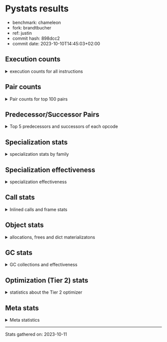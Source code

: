 
# Pystats results

- benchmark: chameleon
- fork: brandtbucher
- ref: justin
- commit hash: 898dcc2
- commit date: 2023-10-10T14:45:03+02:00

## Execution counts

<details>
<summary> execution counts for all instructions </summary>

|Name | Count | Self | Cumulative | Miss ratio | 
|---|---:|---:|---:|---:|
| LOAD_FAST | 250,634,460 | 22.0% | 22.0% |  |
| LOAD_CONST | 121,954,620 | 10.7% | 32.7% |  |
| STORE_FAST | 107,077,800 | 9.4% | 42.1% |  |
| IS_OP | 68,646,720 | 6.0% | 48.1% |  |
| LOAD_GLOBAL_BUILTIN | 65,289,660 | 5.7% | 53.8% |  |
| PUSH_NULL | 60,974,700 | 5.3% | 59.2% |  |
| LOAD_GLOBAL_MODULE | 56,667,940 | 5.0% | 64.1% |  |
| POP_JUMP_IF_FALSE | 54,247,740 | 4.8% | 68.9% |  |
| POP_TOP | 34,569,660 | 3.0% | 71.9% |  |
| CALL_BUILTIN_O | 34,562,880 | 3.0% | 75.0% |  |
| LOAD_FAST_LOAD_FAST | 27,852,480 | 2.4% | 77.4% |  |
| RESUME_CHECK | 26,414,460 | 2.3% | 79.7% |  |
| RETURN_VALUE | 25,930,620 | 2.3% | 82.0% |  |
| POP_JUMP_IF_TRUE | 19,680,960 | 1.7% | 83.7% |  |
| CALL_METHOD_DESCRIPTOR_FAST | 15,663,180 | 1.4% | 85.1% | 100.0% |
| LOAD_ATTR_CLASS | 15,365,760 | 1.3% | 86.4% |  |
| POP_JUMP_IF_NONE | 14,883,840 | 1.3% | 87.7% |  |
| CALL_BOUND_METHOD_EXACT_ARGS | 10,562,880 | 0.9% | 88.7% |  |
| CALL_PY_EXACT_ARGS | 10,081,920 | 0.9% | 89.6% |  |
| COPY_FREE_VARS | 9,601,020 | 0.8% | 90.4% |  |
| TO_BOOL_BOOL | 9,600,960 | 0.8% | 91.2% |  |
| POP_JUMP_IF_NOT_NONE | 9,600,960 | 0.8% | 92.1% |  |
| CALL_TYPE_1 | 9,600,000 | 0.8% | 92.9% |  |
| CALL_STR_1 | 9,600,000 | 0.8% | 93.8% |  |
| CALL | 6,246,760 | 0.5% | 94.3% |  |
| STORE_SUBSCR | 6,244,480 | 0.5% | 94.9% |  |
| JUMP_FORWARD | 5,761,920 | 0.5% | 95.4% |  |
| NOP | 5,282,940 | 0.5% | 95.8% |  |
| ENTER_EXECUTOR | 5,280,960 | 0.5% | 96.3% |  |
| DELETE_SUBSCR | 5,280,960 | 0.5% | 96.8% |  |
| COMPARE_OP_INT | 5,280,060 | 0.5% | 97.2% |  |
| BINARY_OP_SUBTRACT_INT | 5,280,000 | 0.5% | 97.7% |  |
| BINARY_OP | 4,801,200 | 0.4% | 98.1% |  |
| LOAD_DEREF | 4,800,120 | 0.4% | 98.5% |  |
| BINARY_OP_ADD_UNICODE | 4,800,000 | 0.4% | 98.9% |  |
| BINARY_OP_ADD_INT | 4,800,000 | 0.4% | 99.4% |  |
| CALL_BUILTIN_FAST | 1,447,680 | 0.1% | 99.5% |  |
| INTERPRETER_EXIT | 965,760 | 0.1% | 99.6% |  |
| STORE_ATTR_SLOT | 963,840 | 0.1% | 99.7% |  |
| RETURN_CONST | 483,840 | 0.0% | 99.7% |  |
| BUILD_TUPLE | 482,880 | 0.0% | 99.7% |  |
| CALL_BUILTIN_CLASS | 481,980 | 0.0% | 99.8% |  |
| GET_ITER | 481,020 | 0.0% | 99.8% |  |
| UNPACK_SEQUENCE_TWO_TUPLE | 480,960 | 0.0% | 99.9% |  |
| FOR_ITER_LIST | 480,960 | 0.0% | 99.9% |  |
| EXTENDED_ARG | 480,960 | 0.0% | 100.0% |  |
| CALL_LEN | 480,960 | 0.0% | 100.0% |  |
| LOAD_ATTR | 10,060 | 0.0% | 100.0% |  |
| BUILD_MAP | 3,840 | 0.0% | 100.0% |  |
| BINARY_SUBSCR_GETITEM | 3,840 | 0.0% | 100.0% |  |
| STORE_DEREF | 2,880 | 0.0% | 100.0% |  |
| MAKE_CELL | 2,880 | 0.0% | 100.0% |  |
| CALL_FUNCTION_EX | 1,980 | 0.0% | 100.0% |  |
| SET_FUNCTION_ATTRIBUTE | 1,920 | 0.0% | 100.0% |  |
| MAKE_FUNCTION | 1,920 | 0.0% | 100.0% |  |
| LOAD_ATTR_NONDESCRIPTOR_WITH_VALUES | 1,920 | 0.0% | 100.0% |  |
| LOAD_ATTR_METHOD_NO_DICT | 1,920 | 0.0% | 100.0% |  |
| DICT_MERGE | 1,920 | 0.0% | 100.0% |  |
| STORE_SUBSCR_DICT | 960 | 0.0% | 100.0% |  |
| LOAD_SUPER_ATTR_ATTR | 960 | 0.0% | 100.0% |  |
| LOAD_ATTR_METHOD_WITH_VALUES | 960 | 0.0% | 100.0% |  |
| LOAD_ATTR_INSTANCE_VALUE | 960 | 0.0% | 100.0% |  |
| CONTAINS_OP | 960 | 0.0% | 100.0% |  |
| CALL_PY_WITH_DEFAULTS | 960 | 0.0% | 100.0% |  |
| CALL_KW | 960 | 0.0% | 100.0% |  |
| BINARY_SUBSCR_DICT | 960 | 0.0% | 100.0% |  |
| LOAD_ATTR_MODULE | 100 | 0.0% | 100.0% |  |
| LOAD_GLOBAL | 80 | 0.0% | 100.0% |  |
| FOR_ITER_RANGE | 60 | 0.0% | 100.0% |  |
| BINARY_OP_SUBTRACT_FLOAT | 60 | 0.0% | 100.0% |  |
| JUMP_BACKWARD | 40 | 0.0% | 100.0% |  |
| COMPARE_OP | 20 | 0.0% | 100.0% |  |


</details>

## Pair counts

<details>
<summary> Pair counts for top 100 pairs </summary>

|Pair | Count | Self | Cumulative | 
|---|---:|---:|---:|
| STORE_FAST LOAD_FAST | 84,983,340 | 7.5% | 7.5% |
| LOAD_FAST PUSH_NULL | 55,211,700 | 4.8% | 12.3% |
| POP_JUMP_IF_FALSE LOAD_FAST | 44,646,720 | 3.9% | 16.2% |
| IS_OP POP_JUMP_IF_FALSE | 44,646,720 | 3.9% | 20.1% |
| PUSH_NULL LOAD_CONST | 41,294,400 | 3.6% | 23.7% |
| CALL_BUILTIN_O POP_TOP | 34,561,920 | 3.0% | 26.8% |
| LOAD_FAST LOAD_CONST | 31,207,740 | 2.7% | 29.5% |
| LOAD_GLOBAL_BUILTIN IS_OP | 28,800,000 | 2.5% | 32.0% |
| LOAD_FAST LOAD_GLOBAL_BUILTIN | 28,800,000 | 2.5% | 34.6% |
| LOAD_FAST RETURN_VALUE | 24,965,820 | 2.2% | 36.8% |
| LOAD_CONST CALL_BUILTIN_O | 24,961,920 | 2.2% | 38.9% |
| LOAD_CONST LOAD_CONST | 24,000,960 | 2.1% | 41.1% |
| LOAD_GLOBAL_MODULE IS_OP | 20,646,720 | 1.8% | 42.9% |
| LOAD_FAST LOAD_GLOBAL_MODULE | 20,646,720 | 1.8% | 44.7% |
| LOAD_GLOBAL_BUILTIN LOAD_FAST | 20,642,940 | 1.8% | 46.5% |
| POP_TOP LOAD_FAST | 19,684,800 | 1.7% | 48.2% |
| PUSH_NULL LOAD_FAST | 19,200,060 | 1.7% | 49.9% |
| CALL_METHOD_DESCRIPTOR_FAST STORE_FAST | 15,367,680 | 1.3% | 51.2% |
| RESUME_CHECK LOAD_GLOBAL_BUILTIN | 15,365,760 | 1.3% | 52.6% |
| LOAD_GLOBAL_MODULE CALL_METHOD_DESCRIPTOR_FAST | 15,365,760 | 1.3% | 53.9% |
| LOAD_GLOBAL_BUILTIN LOAD_ATTR_CLASS | 15,365,760 | 1.3% | 55.3% |
| LOAD_FAST_LOAD_FAST LOAD_GLOBAL_MODULE | 15,365,760 | 1.3% | 56.6% |
| LOAD_ATTR_CLASS LOAD_FAST_LOAD_FAST | 15,365,760 | 1.3% | 58.0% |
| STORE_FAST LOAD_CONST | 15,363,840 | 1.3% | 59.3% |
| LOAD_GLOBAL_MODULE STORE_FAST | 14,884,800 | 1.3% | 60.6% |
| LOAD_FAST POP_JUMP_IF_NONE | 14,883,840 | 1.3% | 61.9% |
| RETURN_VALUE STORE_FAST | 14,401,920 | 1.3% | 63.2% |
| IS_OP POP_JUMP_IF_TRUE | 14,400,000 | 1.3% | 64.5% |
| POP_JUMP_IF_TRUE LOAD_FAST | 14,399,040 | 1.3% | 65.7% |
| LOAD_CONST CALL_BOUND_METHOD_EXACT_ARGS | 10,562,880 | 0.9% | 66.7% |
| CALL_BOUND_METHOD_EXACT_ARGS RESUME_CHECK | 10,562,880 | 0.9% | 67.6% |
| RESUME_CHECK LOAD_FAST | 10,085,760 | 0.9% | 68.5% |
| LOAD_FAST LOAD_FAST | 10,083,840 | 0.9% | 69.4% |
| LOAD_CONST STORE_FAST | 10,083,840 | 0.9% | 70.2% |
| POP_TOP LOAD_GLOBAL_MODULE | 10,082,880 | 0.9% | 71.1% |
| COPY_FREE_VARS RESUME_CHECK | 9,601,020 | 0.8% | 72.0% |
| POP_JUMP_IF_NONE LOAD_FAST | 9,600,960 | 0.8% | 72.8% |
| LOAD_FAST POP_JUMP_IF_NOT_NONE | 9,600,960 | 0.8% | 73.6% |
| POP_JUMP_IF_FALSE LOAD_GLOBAL_BUILTIN | 9,600,040 | 0.8% | 74.5% |
| TO_BOOL_BOOL POP_JUMP_IF_FALSE | 9,600,000 | 0.8% | 75.3% |
| POP_JUMP_IF_NOT_NONE LOAD_FAST_LOAD_FAST | 9,600,000 | 0.8% | 76.2% |
| LOAD_FAST_LOAD_FAST IS_OP | 9,600,000 | 0.8% | 77.0% |
| LOAD_FAST TO_BOOL_BOOL | 9,600,000 | 0.8% | 77.9% |
| LOAD_FAST STORE_FAST | 9,600,000 | 0.8% | 78.7% |
| LOAD_FAST CALL_TYPE_1 | 9,600,000 | 0.8% | 79.5% |
| IS_OP STORE_FAST | 9,600,000 | 0.8% | 80.4% |
| CALL_TYPE_1 STORE_FAST | 9,600,000 | 0.8% | 81.2% |
| CALL_PY_EXACT_ARGS COPY_FREE_VARS | 9,600,000 | 0.8% | 82.1% |
| LOAD_CONST LOAD_FAST | 5,765,760 | 0.5% | 82.6% |
| STORE_SUBSCR LOAD_FAST | 5,761,920 | 0.5% | 83.1% |
| LOAD_CONST STORE_SUBSCR | 5,761,920 | 0.5% | 83.6% |
| STORE_FAST LOAD_GLOBAL_MODULE | 5,284,800 | 0.5% | 84.0% |
| LOAD_CONST LOAD_GLOBAL_MODULE | 5,282,880 | 0.5% | 84.5% |
| LOAD_FAST CALL | 5,281,940 | 0.5% | 85.0% |
| RETURN_VALUE LOAD_CONST | 5,280,960 | 0.5% | 85.4% |
| LOAD_CONST DELETE_SUBSCR | 5,280,960 | 0.5% | 85.9% |
| JUMP_FORWARD LOAD_FAST | 5,280,960 | 0.5% | 86.4% |
| DELETE_SUBSCR JUMP_FORWARD | 5,280,960 | 0.5% | 86.8% |
| LOAD_CONST COMPARE_OP_INT | 5,280,040 | 0.5% | 87.3% |
| LOAD_CONST CALL_PY_EXACT_ARGS | 5,280,000 | 0.5% | 87.7% |
| LOAD_CONST BINARY_OP_SUBTRACT_INT | 5,280,000 | 0.5% | 88.2% |
| COMPARE_OP_INT POP_JUMP_IF_TRUE | 5,280,000 | 0.5% | 88.7% |
| BINARY_OP_SUBTRACT_INT STORE_FAST | 5,280,000 | 0.5% | 89.1% |
| LOAD_FAST CALL_BUILTIN_O | 4,800,960 | 0.4% | 89.6% |
| NOP LOAD_DEREF | 4,800,060 | 0.4% | 90.0% |
| LOAD_DEREF PUSH_NULL | 4,800,060 | 0.4% | 90.4% |
| LOAD_FAST BINARY_OP | 4,800,020 | 0.4% | 90.8% |
| RETURN_VALUE CALL_STR_1 | 4,800,000 | 0.4% | 91.2% |
| POP_JUMP_IF_TRUE LOAD_GLOBAL_BUILTIN | 4,800,000 | 0.4% | 91.7% |
| POP_JUMP_IF_NONE NOP | 4,800,000 | 0.4% | 92.1% |
| LOAD_GLOBAL_MODULE CALL_PY_EXACT_ARGS | 4,800,000 | 0.4% | 92.5% |
| LOAD_FAST IS_OP | 4,800,000 | 0.4% | 92.9% |
| LOAD_FAST CALL_STR_1 | 4,800,000 | 0.4% | 93.3% |
| LOAD_CONST LOAD_GLOBAL_BUILTIN | 4,800,000 | 0.4% | 93.8% |
| LOAD_CONST IS_OP | 4,800,000 | 0.4% | 94.2% |
| LOAD_CONST BINARY_OP_ADD_INT | 4,800,000 | 0.4% | 94.6% |
| CALL_STR_1 STORE_FAST | 4,800,000 | 0.4% | 95.0% |
| CALL_STR_1 BINARY_OP_ADD_UNICODE | 4,800,000 | 0.4% | 95.5% |
| CALL LOAD_CONST | 4,800,000 | 0.4% | 95.9% |
| BINARY_OP_ADD_UNICODE STORE_FAST | 4,800,000 | 0.4% | 96.3% |
| BINARY_OP_ADD_INT STORE_FAST | 4,800,000 | 0.4% | 96.7% |
| BINARY_OP CALL_BUILTIN_O | 4,800,000 | 0.4% | 97.1% |
| ENTER_EXECUTOR RESUME_CHECK | 4,799,040 | 0.4% | 97.6% |
| POP_TOP ENTER_EXECUTOR | 4,320,940 | 0.4% | 97.9% |
| CACHE RESUME_CHECK | 964,800 | 0.1% | 98.0% |
| CALL_BUILTIN_FAST STORE_FAST | 962,880 | 0.1% | 98.1% |
| STORE_FAST LOAD_GLOBAL_BUILTIN | 961,920 | 0.1% | 98.2% |
| LOAD_FAST_LOAD_FAST STORE_ATTR_SLOT | 961,920 | 0.1% | 98.3% |
| RETURN_VALUE PUSH_NULL | 960,960 | 0.1% | 98.4% |
| RETURN_VALUE INTERPRETER_EXIT | 483,840 | 0.0% | 98.4% |
| LOAD_FAST CALL_BUILTIN_FAST | 482,880 | 0.0% | 98.4% |
| STORE_ATTR_SLOT RETURN_CONST | 481,920 | 0.0% | 98.5% |
| RETURN_CONST INTERPRETER_EXIT | 481,920 | 0.0% | 98.5% |
| LOAD_GLOBAL_MODULE LOAD_FAST_LOAD_FAST | 481,920 | 0.0% | 98.6% |
| LOAD_GLOBAL_MODULE CALL_BUILTIN_FAST | 481,920 | 0.0% | 98.6% |
| CALL_PY_EXACT_ARGS RESUME_CHECK | 481,920 | 0.0% | 98.7% |
| LOAD_FAST GET_ITER | 481,020 | 0.0% | 98.7% |
| ENTER_EXECUTOR LOAD_FAST | 481,020 | 0.0% | 98.7% |
| CALL STORE_FAST | 481,020 | 0.0% | 98.8% |
| LOAD_FAST CALL_BUILTIN_CLASS | 481,000 | 0.0% | 98.8% |


</details>

## Predecessor/Successor Pairs

<details>
<summary> Top 5 predecessors and successors of each opcode </summary>

### CACHE

<details>
<summary> Successors and predecessors for CACHE </summary>

|Predecessors | Count | Percentage | 
|---|---:|---:|

|Successors | Count | Percentage | 
|---|---:|---:|
| RESUME_CHECK | 964,800 | 99.9% |
| COPY_FREE_VARS | 960 | 0.1% |


</details>

### DELETE_SUBSCR

<details>
<summary> Successors and predecessors for DELETE_SUBSCR </summary>

|Predecessors | Count | Percentage | 
|---|---:|---:|
| LOAD_CONST | 5,280,960 | 100.0% |

|Successors | Count | Percentage | 
|---|---:|---:|
| JUMP_FORWARD | 5,280,960 | 100.0% |


</details>

### GET_ITER

<details>
<summary> Successors and predecessors for GET_ITER </summary>

|Predecessors | Count | Percentage | 
|---|---:|---:|
| LOAD_FAST | 481,020 | 100.0% |

|Successors | Count | Percentage | 
|---|---:|---:|
| FOR_ITER_LIST | 480,000 | 99.8% |
| EXTENDED_ARG | 960 | 0.2% |
| FOR_ITER_RANGE | 60 | 0.0% |


</details>

### INTERPRETER_EXIT

<details>
<summary> Successors and predecessors for INTERPRETER_EXIT </summary>

|Predecessors | Count | Percentage | 
|---|---:|---:|
| RETURN_VALUE | 483,840 | 50.1% |
| RETURN_CONST | 481,920 | 49.9% |

|Successors | Count | Percentage | 
|---|---:|---:|


</details>

### MAKE_FUNCTION

<details>
<summary> Successors and predecessors for MAKE_FUNCTION </summary>

|Predecessors | Count | Percentage | 
|---|---:|---:|
| LOAD_CONST | 1,920 | 100.0% |

|Successors | Count | Percentage | 
|---|---:|---:|
| SET_FUNCTION_ATTRIBUTE | 1,920 | 100.0% |


</details>

### NOP

<details>
<summary> Successors and predecessors for NOP </summary>

|Predecessors | Count | Percentage | 
|---|---:|---:|
| POP_JUMP_IF_NONE | 4,800,000 | 90.9% |
| RESUME_CHECK | 480,960 | 9.1% |
| STORE_FAST | 1,920 | 0.0% |
| POP_TOP | 60 | 0.0% |

|Successors | Count | Percentage | 
|---|---:|---:|
| LOAD_DEREF | 4,800,060 | 90.9% |
| LOAD_GLOBAL_BUILTIN | 480,000 | 9.1% |
| LOAD_FAST | 1,920 | 0.0% |
| LOAD_GLOBAL_MODULE | 960 | 0.0% |


</details>

### POP_TOP

<details>
<summary> Successors and predecessors for POP_TOP </summary>

|Predecessors | Count | Percentage | 
|---|---:|---:|
| CALL_BUILTIN_O | 34,561,920 | 100.0% |
| CALL_BUILTIN_FAST | 4,800 | 0.0% |
| RETURN_CONST | 1,920 | 0.0% |
| CALL | 1,020 | 0.0% |

|Successors | Count | Percentage | 
|---|---:|---:|
| LOAD_FAST | 19,684,800 | 56.9% |
| LOAD_GLOBAL_MODULE | 10,082,880 | 29.2% |
| ENTER_EXECUTOR | 4,320,940 | 12.5% |
| EXTENDED_ARG | 479,040 | 1.4% |
| RETURN_CONST | 960 | 0.0% |


</details>

### PUSH_NULL

<details>
<summary> Successors and predecessors for PUSH_NULL </summary>

|Predecessors | Count | Percentage | 
|---|---:|---:|
| LOAD_FAST | 55,211,700 | 90.5% |
| LOAD_DEREF | 4,800,060 | 7.9% |
| RETURN_VALUE | 960,960 | 1.6% |
| LOAD_ATTR | 980 | 0.0% |
| LOAD_SUPER_ATTR_ATTR | 960 | 0.0% |

|Successors | Count | Percentage | 
|---|---:|---:|
| LOAD_CONST | 41,294,400 | 67.7% |
| LOAD_FAST | 19,200,060 | 31.5% |
| CALL | 480,240 | 0.8% |


</details>

### RETURN_VALUE

<details>
<summary> Successors and predecessors for RETURN_VALUE </summary>

|Predecessors | Count | Percentage | 
|---|---:|---:|
| LOAD_FAST | 24,965,820 | 96.3% |
| BUILD_TUPLE | 480,960 | 1.9% |
| CALL_BUILTIN_FAST | 480,000 | 1.9% |
| CALL_FUNCTION_EX | 1,920 | 0.0% |
| RETURN_VALUE | 960 | 0.0% |

|Successors | Count | Percentage | 
|---|---:|---:|
| STORE_FAST | 14,401,920 | 55.5% |
| LOAD_CONST | 5,280,960 | 20.4% |
| CALL_STR_1 | 4,800,000 | 18.5% |
| PUSH_NULL | 960,960 | 3.7% |
| INTERPRETER_EXIT | 483,840 | 1.9% |


</details>

### STORE_SUBSCR

<details>
<summary> Successors and predecessors for STORE_SUBSCR </summary>

|Predecessors | Count | Percentage | 
|---|---:|---:|
| LOAD_CONST | 5,761,920 | 92.3% |
| LOAD_FAST_LOAD_FAST | 480,960 | 7.7% |
| STORE_SUBSCR | 1,600 | 0.0% |

|Successors | Count | Percentage | 
|---|---:|---:|
| LOAD_FAST | 5,761,920 | 92.3% |
| LOAD_FAST_LOAD_FAST | 480,960 | 7.7% |
| STORE_SUBSCR | 1,600 | 0.0% |


</details>

### BINARY_OP

<details>
<summary> Successors and predecessors for BINARY_OP </summary>

|Predecessors | Count | Percentage | 
|---|---:|---:|
| LOAD_FAST | 4,800,020 | 100.0% |
| BINARY_OP | 1,180 | 0.0% |

|Successors | Count | Percentage | 
|---|---:|---:|
| CALL_BUILTIN_O | 4,800,000 | 100.0% |
| BINARY_OP | 1,180 | 0.0% |
| BINARY_OP_SUBTRACT_FLOAT | 20 | 0.0% |


</details>

### BUILD_MAP

<details>
<summary> Successors and predecessors for BUILD_MAP </summary>

|Predecessors | Count | Percentage | 
|---|---:|---:|
| LOAD_CONST | 1,920 | 50.0% |
| STORE_FAST | 960 | 25.0% |
| LOAD_GLOBAL_MODULE | 960 | 25.0% |

|Successors | Count | Percentage | 
|---|---:|---:|
| LOAD_FAST | 1,920 | 50.0% |
| STORE_FAST | 960 | 25.0% |
| CALL | 960 | 25.0% |


</details>

### BUILD_TUPLE

<details>
<summary> Successors and predecessors for BUILD_TUPLE </summary>

|Predecessors | Count | Percentage | 
|---|---:|---:|
| LOAD_FAST_LOAD_FAST | 480,960 | 99.6% |
| LOAD_FAST | 1,920 | 0.4% |

|Successors | Count | Percentage | 
|---|---:|---:|
| RETURN_VALUE | 480,960 | 99.6% |
| LOAD_CONST | 1,920 | 0.4% |


</details>

### CALL

<details>
<summary> Successors and predecessors for CALL </summary>

|Predecessors | Count | Percentage | 
|---|---:|---:|
| LOAD_FAST | 5,281,940 | 84.6% |
| LOAD_FAST_LOAD_FAST | 480,960 | 7.7% |
| PUSH_NULL | 480,240 | 7.7% |
| CALL | 1,760 | 0.0% |
| BUILD_MAP | 960 | 0.0% |

|Successors | Count | Percentage | 
|---|---:|---:|
| LOAD_CONST | 4,800,000 | 76.8% |
| STORE_FAST | 481,020 | 7.7% |
| UNPACK_SEQUENCE_TWO_TUPLE | 480,960 | 7.7% |
| LOAD_FAST_LOAD_FAST | 480,960 | 7.7% |
| CALL | 1,760 | 0.0% |


</details>

### CALL_FUNCTION_EX

<details>
<summary> Successors and predecessors for CALL_FUNCTION_EX </summary>

|Predecessors | Count | Percentage | 
|---|---:|---:|
| DICT_MERGE | 1,920 | 97.0% |
| LOAD_FAST | 60 | 3.0% |

|Successors | Count | Percentage | 
|---|---:|---:|
| RETURN_VALUE | 1,920 | 97.0% |
| COPY_FREE_VARS | 60 | 3.0% |


</details>

### CALL_KW

<details>
<summary> Successors and predecessors for CALL_KW </summary>

|Predecessors | Count | Percentage | 
|---|---:|---:|
| LOAD_CONST | 960 | 100.0% |

|Successors | Count | Percentage | 
|---|---:|---:|
| CALL_BUILTIN_FAST | 960 | 100.0% |


</details>

### COMPARE_OP

<details>
<summary> Successors and predecessors for COMPARE_OP </summary>

|Predecessors | Count | Percentage | 
|---|---:|---:|
| LOAD_CONST | 20 | 100.0% |

|Successors | Count | Percentage | 
|---|---:|---:|
| COMPARE_OP_INT | 20 | 100.0% |


</details>

### CONTAINS_OP

<details>
<summary> Successors and predecessors for CONTAINS_OP </summary>

|Predecessors | Count | Percentage | 
|---|---:|---:|
| LOAD_FAST | 960 | 100.0% |

|Successors | Count | Percentage | 
|---|---:|---:|
| POP_JUMP_IF_FALSE | 960 | 100.0% |


</details>

### COPY_FREE_VARS

<details>
<summary> Successors and predecessors for COPY_FREE_VARS </summary>

|Predecessors | Count | Percentage | 
|---|---:|---:|
| CALL_PY_EXACT_ARGS | 9,600,000 | 100.0% |
| CACHE | 960 | 0.0% |
| CALL_FUNCTION_EX | 60 | 0.0% |

|Successors | Count | Percentage | 
|---|---:|---:|
| RESUME_CHECK | 9,601,020 | 100.0% |


</details>

### DICT_MERGE

<details>
<summary> Successors and predecessors for DICT_MERGE </summary>

|Predecessors | Count | Percentage | 
|---|---:|---:|
| LOAD_FAST | 1,920 | 100.0% |

|Successors | Count | Percentage | 
|---|---:|---:|
| CALL_FUNCTION_EX | 1,920 | 100.0% |


</details>

### ENTER_EXECUTOR

<details>
<summary> Successors and predecessors for ENTER_EXECUTOR </summary>

|Predecessors | Count | Percentage | 
|---|---:|---:|
| POP_TOP | 4,320,940 | 81.8% |
| POP_JUMP_IF_TRUE | 480,000 | 9.1% |
| EXTENDED_ARG | 479,980 | 9.1% |
| JUMP_BACKWARD | 40 | 0.0% |

|Successors | Count | Percentage | 
|---|---:|---:|
| RESUME_CHECK | 4,799,040 | 90.9% |
| LOAD_FAST | 481,020 | 9.1% |
| CALL | 900 | 0.0% |


</details>

### EXTENDED_ARG

<details>
<summary> Successors and predecessors for EXTENDED_ARG </summary>

|Predecessors | Count | Percentage | 
|---|---:|---:|
| POP_TOP | 479,040 | 99.6% |
| POP_JUMP_IF_TRUE | 960 | 0.2% |
| GET_ITER | 960 | 0.2% |

|Successors | Count | Percentage | 
|---|---:|---:|
| ENTER_EXECUTOR | 479,980 | 99.8% |
| FOR_ITER_LIST | 960 | 0.2% |
| JUMP_BACKWARD | 20 | 0.0% |


</details>

### IS_OP

<details>
<summary> Successors and predecessors for IS_OP </summary>

|Predecessors | Count | Percentage | 
|---|---:|---:|
| LOAD_GLOBAL_BUILTIN | 28,800,000 | 42.0% |
| LOAD_GLOBAL_MODULE | 20,646,720 | 30.1% |
| LOAD_FAST_LOAD_FAST | 9,600,000 | 14.0% |
| LOAD_FAST | 4,800,000 | 7.0% |
| LOAD_CONST | 4,800,000 | 7.0% |

|Successors | Count | Percentage | 
|---|---:|---:|
| POP_JUMP_IF_FALSE | 44,646,720 | 65.0% |
| POP_JUMP_IF_TRUE | 14,400,000 | 21.0% |
| STORE_FAST | 9,600,000 | 14.0% |


</details>

### JUMP_BACKWARD

<details>
<summary> Successors and predecessors for JUMP_BACKWARD </summary>

|Predecessors | Count | Percentage | 
|---|---:|---:|
| POP_TOP | 20 | 50.0% |
| EXTENDED_ARG | 20 | 50.0% |

|Successors | Count | Percentage | 
|---|---:|---:|
| ENTER_EXECUTOR | 40 | 100.0% |


</details>

### JUMP_FORWARD

<details>
<summary> Successors and predecessors for JUMP_FORWARD </summary>

|Predecessors | Count | Percentage | 
|---|---:|---:|
| DELETE_SUBSCR | 5,280,960 | 91.7% |
| CALL_BUILTIN_CLASS | 480,960 | 8.3% |

|Successors | Count | Percentage | 
|---|---:|---:|
| LOAD_FAST | 5,280,960 | 91.7% |
| STORE_FAST | 480,960 | 8.3% |


</details>

### LOAD_ATTR

<details>
<summary> Successors and predecessors for LOAD_ATTR </summary>

|Predecessors | Count | Percentage | 
|---|---:|---:|
| LOAD_FAST | 9,600 | 95.4% |
| LOAD_ATTR | 400 | 4.0% |
| LOAD_GLOBAL_MODULE | 40 | 0.4% |
| LOAD_GLOBAL | 20 | 0.2% |

|Successors | Count | Percentage | 
|---|---:|---:|
| STORE_FAST | 4,800 | 47.7% |
| LOAD_FAST | 1,920 | 19.1% |
| PUSH_NULL | 980 | 9.7% |
| TO_BOOL_BOOL | 960 | 9.5% |
| CALL_BUILTIN_CLASS | 960 | 9.5% |


</details>

### LOAD_CONST

<details>
<summary> Successors and predecessors for LOAD_CONST </summary>

|Predecessors | Count | Percentage | 
|---|---:|---:|
| PUSH_NULL | 41,294,400 | 33.9% |
| LOAD_FAST | 31,207,740 | 25.6% |
| LOAD_CONST | 24,000,960 | 19.7% |
| STORE_FAST | 15,363,840 | 12.6% |
| RETURN_VALUE | 5,280,960 | 4.3% |

|Successors | Count | Percentage | 
|---|---:|---:|
| CALL_BUILTIN_O | 24,961,920 | 20.5% |
| LOAD_CONST | 24,000,960 | 19.7% |
| CALL_BOUND_METHOD_EXACT_ARGS | 10,562,880 | 8.7% |
| STORE_FAST | 10,083,840 | 8.3% |
| LOAD_FAST | 5,765,760 | 4.7% |


</details>

### LOAD_DEREF

<details>
<summary> Successors and predecessors for LOAD_DEREF </summary>

|Predecessors | Count | Percentage | 
|---|---:|---:|
| NOP | 4,800,060 | 100.0% |
| STORE_FAST | 60 | 0.0% |

|Successors | Count | Percentage | 
|---|---:|---:|
| PUSH_NULL | 4,800,060 | 100.0% |
| STORE_FAST | 60 | 0.0% |


</details>

### LOAD_FAST

<details>
<summary> Successors and predecessors for LOAD_FAST </summary>

|Predecessors | Count | Percentage | 
|---|---:|---:|
| STORE_FAST | 84,983,340 | 33.9% |
| POP_JUMP_IF_FALSE | 44,646,720 | 17.8% |
| LOAD_GLOBAL_BUILTIN | 20,642,940 | 8.2% |
| POP_TOP | 19,684,800 | 7.9% |
| PUSH_NULL | 19,200,060 | 7.7% |

|Successors | Count | Percentage | 
|---|---:|---:|
| PUSH_NULL | 55,211,700 | 22.0% |
| LOAD_CONST | 31,207,740 | 12.5% |
| LOAD_GLOBAL_BUILTIN | 28,800,000 | 11.5% |
| RETURN_VALUE | 24,965,820 | 10.0% |
| LOAD_GLOBAL_MODULE | 20,646,720 | 8.2% |


</details>

### LOAD_FAST_LOAD_FAST

<details>
<summary> Successors and predecessors for LOAD_FAST_LOAD_FAST </summary>

|Predecessors | Count | Percentage | 
|---|---:|---:|
| LOAD_ATTR_CLASS | 15,365,760 | 55.2% |
| POP_JUMP_IF_NOT_NONE | 9,600,000 | 34.5% |
| LOAD_GLOBAL_MODULE | 481,920 | 1.7% |
| STORE_SUBSCR | 480,960 | 1.7% |
| STORE_ATTR_SLOT | 480,960 | 1.7% |

|Successors | Count | Percentage | 
|---|---:|---:|
| LOAD_GLOBAL_MODULE | 15,365,760 | 55.2% |
| IS_OP | 9,600,000 | 34.5% |
| STORE_ATTR_SLOT | 961,920 | 3.5% |
| STORE_SUBSCR | 480,960 | 1.7% |
| CALL | 480,960 | 1.7% |


</details>

### LOAD_GLOBAL

<details>
<summary> Successors and predecessors for LOAD_GLOBAL </summary>

|Predecessors | Count | Percentage | 
|---|---:|---:|
| RETURN_VALUE | 40 | 50.0% |
| RESUME_CHECK | 20 | 25.0% |
| POP_JUMP_IF_FALSE | 20 | 25.0% |

|Successors | Count | Percentage | 
|---|---:|---:|
| LOAD_GLOBAL_MODULE | 40 | 50.0% |
| LOAD_GLOBAL_BUILTIN | 20 | 25.0% |
| LOAD_ATTR | 20 | 25.0% |


</details>

### MAKE_CELL

<details>
<summary> Successors and predecessors for MAKE_CELL </summary>

|Predecessors | Count | Percentage | 
|---|---:|---:|
| MAKE_CELL | 1,920 | 66.7% |
| CALL_PY_WITH_DEFAULTS | 960 | 33.3% |

|Successors | Count | Percentage | 
|---|---:|---:|
| MAKE_CELL | 1,920 | 66.7% |
| RESUME_CHECK | 960 | 33.3% |


</details>

### POP_JUMP_IF_FALSE

<details>
<summary> Successors and predecessors for POP_JUMP_IF_FALSE </summary>

|Predecessors | Count | Percentage | 
|---|---:|---:|
| IS_OP | 44,646,720 | 82.3% |
| TO_BOOL_BOOL | 9,600,000 | 17.7% |
| CONTAINS_OP | 960 | 0.0% |
| COMPARE_OP_INT | 60 | 0.0% |

|Successors | Count | Percentage | 
|---|---:|---:|
| LOAD_FAST | 44,646,720 | 82.3% |
| LOAD_GLOBAL_BUILTIN | 9,600,040 | 17.7% |
| LOAD_GLOBAL_MODULE | 960 | 0.0% |
| LOAD_GLOBAL | 20 | 0.0% |


</details>

### POP_JUMP_IF_NONE

<details>
<summary> Successors and predecessors for POP_JUMP_IF_NONE </summary>

|Predecessors | Count | Percentage | 
|---|---:|---:|
| LOAD_FAST | 14,883,840 | 100.0% |

|Successors | Count | Percentage | 
|---|---:|---:|
| LOAD_FAST | 9,600,960 | 64.5% |
| NOP | 4,800,000 | 32.2% |
| LOAD_GLOBAL_BUILTIN | 480,960 | 3.2% |
| LOAD_GLOBAL_MODULE | 960 | 0.0% |
| LOAD_CONST | 960 | 0.0% |


</details>

### POP_JUMP_IF_NOT_NONE

<details>
<summary> Successors and predecessors for POP_JUMP_IF_NOT_NONE </summary>

|Predecessors | Count | Percentage | 
|---|---:|---:|
| LOAD_FAST | 9,600,960 | 100.0% |

|Successors | Count | Percentage | 
|---|---:|---:|
| LOAD_FAST_LOAD_FAST | 9,600,000 | 100.0% |
| LOAD_FAST | 960 | 0.0% |


</details>

### POP_JUMP_IF_TRUE

<details>
<summary> Successors and predecessors for POP_JUMP_IF_TRUE </summary>

|Predecessors | Count | Percentage | 
|---|---:|---:|
| IS_OP | 14,400,000 | 73.2% |
| COMPARE_OP_INT | 5,280,000 | 26.8% |
| TO_BOOL_BOOL | 960 | 0.0% |

|Successors | Count | Percentage | 
|---|---:|---:|
| LOAD_FAST | 14,399,040 | 73.2% |
| LOAD_GLOBAL_BUILTIN | 4,800,000 | 24.4% |
| ENTER_EXECUTOR | 480,000 | 2.4% |
| RETURN_CONST | 960 | 0.0% |
| EXTENDED_ARG | 960 | 0.0% |


</details>

### RETURN_CONST

<details>
<summary> Successors and predecessors for RETURN_CONST </summary>

|Predecessors | Count | Percentage | 
|---|---:|---:|
| STORE_ATTR_SLOT | 481,920 | 99.6% |
| POP_TOP | 960 | 0.2% |
| POP_JUMP_IF_TRUE | 960 | 0.2% |

|Successors | Count | Percentage | 
|---|---:|---:|
| INTERPRETER_EXIT | 481,920 | 99.6% |
| POP_TOP | 1,920 | 0.4% |


</details>

### SET_FUNCTION_ATTRIBUTE

<details>
<summary> Successors and predecessors for SET_FUNCTION_ATTRIBUTE </summary>

|Predecessors | Count | Percentage | 
|---|---:|---:|
| MAKE_FUNCTION | 1,920 | 100.0% |

|Successors | Count | Percentage | 
|---|---:|---:|
| STORE_FAST | 1,920 | 100.0% |


</details>

### STORE_DEREF

<details>
<summary> Successors and predecessors for STORE_DEREF </summary>

|Predecessors | Count | Percentage | 
|---|---:|---:|
| RETURN_VALUE | 1,920 | 66.7% |
| LOAD_GLOBAL_MODULE | 960 | 33.3% |

|Successors | Count | Percentage | 
|---|---:|---:|
| LOAD_FAST | 2,880 | 100.0% |


</details>

### STORE_FAST

<details>
<summary> Successors and predecessors for STORE_FAST </summary>

|Predecessors | Count | Percentage | 
|---|---:|---:|
| CALL_METHOD_DESCRIPTOR_FAST | 15,367,680 | 14.4% |
| LOAD_GLOBAL_MODULE | 14,884,800 | 13.9% |
| RETURN_VALUE | 14,401,920 | 13.4% |
| LOAD_CONST | 10,083,840 | 9.4% |
| LOAD_FAST | 9,600,000 | 9.0% |

|Successors | Count | Percentage | 
|---|---:|---:|
| LOAD_FAST | 84,983,340 | 79.4% |
| LOAD_CONST | 15,363,840 | 14.3% |
| LOAD_GLOBAL_MODULE | 5,284,800 | 4.9% |
| LOAD_GLOBAL_BUILTIN | 961,920 | 0.9% |
| STORE_FAST | 480,960 | 0.4% |


</details>

### BINARY_OP_ADD_INT

<details>
<summary> Successors and predecessors for BINARY_OP_ADD_INT </summary>

|Predecessors | Count | Percentage | 
|---|---:|---:|
| LOAD_CONST | 4,800,000 | 100.0% |

|Successors | Count | Percentage | 
|---|---:|---:|
| STORE_FAST | 4,800,000 | 100.0% |


</details>

### BINARY_OP_ADD_UNICODE

<details>
<summary> Successors and predecessors for BINARY_OP_ADD_UNICODE </summary>

|Predecessors | Count | Percentage | 
|---|---:|---:|
| CALL_STR_1 | 4,800,000 | 100.0% |

|Successors | Count | Percentage | 
|---|---:|---:|
| STORE_FAST | 4,800,000 | 100.0% |


</details>

### BINARY_OP_SUBTRACT_FLOAT

<details>
<summary> Successors and predecessors for BINARY_OP_SUBTRACT_FLOAT </summary>

|Predecessors | Count | Percentage | 
|---|---:|---:|
| LOAD_FAST | 40 | 66.7% |
| BINARY_OP | 20 | 33.3% |

|Successors | Count | Percentage | 
|---|---:|---:|
| STORE_FAST | 60 | 100.0% |


</details>

### BINARY_OP_SUBTRACT_INT

<details>
<summary> Successors and predecessors for BINARY_OP_SUBTRACT_INT </summary>

|Predecessors | Count | Percentage | 
|---|---:|---:|
| LOAD_CONST | 5,280,000 | 100.0% |

|Successors | Count | Percentage | 
|---|---:|---:|
| STORE_FAST | 5,280,000 | 100.0% |


</details>

### BINARY_SUBSCR_DICT

<details>
<summary> Successors and predecessors for BINARY_SUBSCR_DICT </summary>

|Predecessors | Count | Percentage | 
|---|---:|---:|
| LOAD_CONST | 960 | 100.0% |

|Successors | Count | Percentage | 
|---|---:|---:|
| STORE_FAST | 960 | 100.0% |


</details>

### BINARY_SUBSCR_GETITEM

<details>
<summary> Successors and predecessors for BINARY_SUBSCR_GETITEM </summary>

|Predecessors | Count | Percentage | 
|---|---:|---:|
| LOAD_CONST | 3,840 | 100.0% |

|Successors | Count | Percentage | 
|---|---:|---:|
| RESUME_CHECK | 3,840 | 100.0% |


</details>

### CALL_BOUND_METHOD_EXACT_ARGS

<details>
<summary> Successors and predecessors for CALL_BOUND_METHOD_EXACT_ARGS </summary>

|Predecessors | Count | Percentage | 
|---|---:|---:|
| LOAD_CONST | 10,562,880 | 100.0% |

|Successors | Count | Percentage | 
|---|---:|---:|
| RESUME_CHECK | 10,562,880 | 100.0% |


</details>

### CALL_BUILTIN_CLASS

<details>
<summary> Successors and predecessors for CALL_BUILTIN_CLASS </summary>

|Predecessors | Count | Percentage | 
|---|---:|---:|
| LOAD_FAST | 481,000 | 99.8% |
| LOAD_ATTR | 960 | 0.2% |
| CALL | 20 | 0.0% |

|Successors | Count | Percentage | 
|---|---:|---:|
| JUMP_FORWARD | 480,960 | 99.8% |
| STORE_FAST | 1,020 | 0.2% |


</details>

### CALL_BUILTIN_FAST

<details>
<summary> Successors and predecessors for CALL_BUILTIN_FAST </summary>

|Predecessors | Count | Percentage | 
|---|---:|---:|
| LOAD_FAST | 482,880 | 33.4% |
| LOAD_GLOBAL_MODULE | 481,920 | 33.3% |
| LOAD_FAST_LOAD_FAST | 480,000 | 33.2% |
| LOAD_CONST | 960 | 0.1% |
| LOAD_ATTR_NONDESCRIPTOR_WITH_VALUES | 960 | 0.1% |

|Successors | Count | Percentage | 
|---|---:|---:|
| STORE_FAST | 962,880 | 66.5% |
| RETURN_VALUE | 480,000 | 33.2% |
| POP_TOP | 4,800 | 0.3% |


</details>

### CALL_BUILTIN_O

<details>
<summary> Successors and predecessors for CALL_BUILTIN_O </summary>

|Predecessors | Count | Percentage | 
|---|---:|---:|
| LOAD_CONST | 24,961,920 | 72.2% |
| LOAD_FAST | 4,800,960 | 13.9% |
| BINARY_OP | 4,800,000 | 13.9% |

|Successors | Count | Percentage | 
|---|---:|---:|
| POP_TOP | 34,561,920 | 100.0% |
| RETURN_VALUE | 960 | 0.0% |


</details>

### CALL_LEN

<details>
<summary> Successors and predecessors for CALL_LEN </summary>

|Predecessors | Count | Percentage | 
|---|---:|---:|
| LOAD_FAST | 480,960 | 100.0% |

|Successors | Count | Percentage | 
|---|---:|---:|
| STORE_FAST | 480,960 | 100.0% |


</details>

### CALL_METHOD_DESCRIPTOR_FAST

<details>
<summary> Successors and predecessors for CALL_METHOD_DESCRIPTOR_FAST </summary>

|Predecessors | Count | Percentage | 
|---|---:|---:|
| LOAD_GLOBAL_MODULE | 15,365,760 | 98.1% |
| CALL_METHOD_DESCRIPTOR_FAST | 295,500 | 1.9% |
| LOAD_CONST | 1,920 | 0.0% |

|Successors | Count | Percentage | 
|---|---:|---:|
| STORE_FAST | 15,367,680 | 98.1% |
| CALL_METHOD_DESCRIPTOR_FAST | 295,500 | 1.9% |


</details>

### CALL_PY_EXACT_ARGS

<details>
<summary> Successors and predecessors for CALL_PY_EXACT_ARGS </summary>

|Predecessors | Count | Percentage | 
|---|---:|---:|
| LOAD_CONST | 5,280,000 | 52.4% |
| LOAD_GLOBAL_MODULE | 4,800,000 | 47.6% |
| LOAD_FAST | 960 | 0.0% |
| LOAD_ATTR_METHOD_WITH_VALUES | 960 | 0.0% |

|Successors | Count | Percentage | 
|---|---:|---:|
| COPY_FREE_VARS | 9,600,000 | 95.2% |
| RESUME_CHECK | 481,920 | 4.8% |


</details>

### CALL_PY_WITH_DEFAULTS

<details>
<summary> Successors and predecessors for CALL_PY_WITH_DEFAULTS </summary>

|Predecessors | Count | Percentage | 
|---|---:|---:|
| LOAD_FAST | 960 | 100.0% |

|Successors | Count | Percentage | 
|---|---:|---:|
| MAKE_CELL | 960 | 100.0% |


</details>

### CALL_STR_1

<details>
<summary> Successors and predecessors for CALL_STR_1 </summary>

|Predecessors | Count | Percentage | 
|---|---:|---:|
| RETURN_VALUE | 4,800,000 | 50.0% |
| LOAD_FAST | 4,800,000 | 50.0% |

|Successors | Count | Percentage | 
|---|---:|---:|
| STORE_FAST | 4,800,000 | 50.0% |
| BINARY_OP_ADD_UNICODE | 4,800,000 | 50.0% |


</details>

### CALL_TYPE_1

<details>
<summary> Successors and predecessors for CALL_TYPE_1 </summary>

|Predecessors | Count | Percentage | 
|---|---:|---:|
| LOAD_FAST | 9,600,000 | 100.0% |

|Successors | Count | Percentage | 
|---|---:|---:|
| STORE_FAST | 9,600,000 | 100.0% |


</details>

### COMPARE_OP_INT

<details>
<summary> Successors and predecessors for COMPARE_OP_INT </summary>

|Predecessors | Count | Percentage | 
|---|---:|---:|
| LOAD_CONST | 5,280,040 | 100.0% |
| COMPARE_OP | 20 | 0.0% |

|Successors | Count | Percentage | 
|---|---:|---:|
| POP_JUMP_IF_TRUE | 5,280,000 | 100.0% |
| POP_JUMP_IF_FALSE | 60 | 0.0% |


</details>

### FOR_ITER_LIST

<details>
<summary> Successors and predecessors for FOR_ITER_LIST </summary>

|Predecessors | Count | Percentage | 
|---|---:|---:|
| GET_ITER | 480,000 | 99.8% |
| EXTENDED_ARG | 960 | 0.2% |

|Successors | Count | Percentage | 
|---|---:|---:|
| STORE_FAST | 480,960 | 100.0% |


</details>

### FOR_ITER_RANGE

<details>
<summary> Successors and predecessors for FOR_ITER_RANGE </summary>

|Predecessors | Count | Percentage | 
|---|---:|---:|
| GET_ITER | 60 | 100.0% |

|Successors | Count | Percentage | 
|---|---:|---:|
| STORE_FAST | 60 | 100.0% |


</details>

### LOAD_ATTR_CLASS

<details>
<summary> Successors and predecessors for LOAD_ATTR_CLASS </summary>

|Predecessors | Count | Percentage | 
|---|---:|---:|
| LOAD_GLOBAL_BUILTIN | 15,365,760 | 100.0% |

|Successors | Count | Percentage | 
|---|---:|---:|
| LOAD_FAST_LOAD_FAST | 15,365,760 | 100.0% |


</details>

### LOAD_ATTR_INSTANCE_VALUE

<details>
<summary> Successors and predecessors for LOAD_ATTR_INSTANCE_VALUE </summary>

|Predecessors | Count | Percentage | 
|---|---:|---:|
| LOAD_FAST | 960 | 100.0% |

|Successors | Count | Percentage | 
|---|---:|---:|
| LOAD_FAST_LOAD_FAST | 960 | 100.0% |


</details>

### LOAD_ATTR_METHOD_NO_DICT

<details>
<summary> Successors and predecessors for LOAD_ATTR_METHOD_NO_DICT </summary>

|Predecessors | Count | Percentage | 
|---|---:|---:|
| LOAD_FAST | 1,920 | 100.0% |

|Successors | Count | Percentage | 
|---|---:|---:|
| LOAD_CONST | 1,920 | 100.0% |


</details>

### LOAD_ATTR_METHOD_WITH_VALUES

<details>
<summary> Successors and predecessors for LOAD_ATTR_METHOD_WITH_VALUES </summary>

|Predecessors | Count | Percentage | 
|---|---:|---:|
| LOAD_FAST | 960 | 100.0% |

|Successors | Count | Percentage | 
|---|---:|---:|
| CALL_PY_EXACT_ARGS | 960 | 100.0% |


</details>

### LOAD_ATTR_MODULE

<details>
<summary> Successors and predecessors for LOAD_ATTR_MODULE </summary>

|Predecessors | Count | Percentage | 
|---|---:|---:|
| LOAD_GLOBAL_MODULE | 60 | 60.0% |
| LOAD_ATTR | 40 | 40.0% |

|Successors | Count | Percentage | 
|---|---:|---:|
| STORE_FAST | 60 | 60.0% |
| PUSH_NULL | 40 | 40.0% |


</details>

### LOAD_ATTR_NONDESCRIPTOR_WITH_VALUES

<details>
<summary> Successors and predecessors for LOAD_ATTR_NONDESCRIPTOR_WITH_VALUES </summary>

|Predecessors | Count | Percentage | 
|---|---:|---:|
| LOAD_FAST | 1,920 | 100.0% |

|Successors | Count | Percentage | 
|---|---:|---:|
| STORE_FAST | 960 | 50.0% |
| CALL_BUILTIN_FAST | 960 | 50.0% |


</details>

### LOAD_GLOBAL_BUILTIN

<details>
<summary> Successors and predecessors for LOAD_GLOBAL_BUILTIN </summary>

|Predecessors | Count | Percentage | 
|---|---:|---:|
| LOAD_FAST | 28,800,000 | 44.1% |
| RESUME_CHECK | 15,365,760 | 23.5% |
| POP_JUMP_IF_FALSE | 9,600,040 | 14.7% |
| POP_JUMP_IF_TRUE | 4,800,000 | 7.4% |
| LOAD_CONST | 4,800,000 | 7.4% |

|Successors | Count | Percentage | 
|---|---:|---:|
| IS_OP | 28,800,000 | 44.1% |
| LOAD_FAST | 20,642,940 | 31.6% |
| LOAD_ATTR_CLASS | 15,365,760 | 23.5% |
| LOAD_FAST_LOAD_FAST | 480,000 | 0.7% |
| LOAD_GLOBAL_MODULE | 960 | 0.0% |


</details>

### LOAD_GLOBAL_MODULE

<details>
<summary> Successors and predecessors for LOAD_GLOBAL_MODULE </summary>

|Predecessors | Count | Percentage | 
|---|---:|---:|
| LOAD_FAST | 20,646,720 | 36.4% |
| LOAD_FAST_LOAD_FAST | 15,365,760 | 27.1% |
| POP_TOP | 10,082,880 | 17.8% |
| STORE_FAST | 5,284,800 | 9.3% |
| LOAD_CONST | 5,282,880 | 9.3% |

|Successors | Count | Percentage | 
|---|---:|---:|
| IS_OP | 20,646,720 | 36.4% |
| CALL_METHOD_DESCRIPTOR_FAST | 15,365,760 | 27.1% |
| STORE_FAST | 14,884,800 | 26.3% |
| CALL_PY_EXACT_ARGS | 4,800,000 | 8.5% |
| LOAD_FAST_LOAD_FAST | 481,920 | 0.9% |


</details>

### LOAD_SUPER_ATTR_ATTR

<details>
<summary> Successors and predecessors for LOAD_SUPER_ATTR_ATTR </summary>

|Predecessors | Count | Percentage | 
|---|---:|---:|
| LOAD_FAST | 960 | 100.0% |

|Successors | Count | Percentage | 
|---|---:|---:|
| PUSH_NULL | 960 | 100.0% |


</details>

### RESUME_CHECK

<details>
<summary> Successors and predecessors for RESUME_CHECK </summary>

|Predecessors | Count | Percentage | 
|---|---:|---:|
| CALL_BOUND_METHOD_EXACT_ARGS | 10,562,880 | 40.0% |
| COPY_FREE_VARS | 9,601,020 | 36.3% |
| ENTER_EXECUTOR | 4,799,040 | 18.2% |
| CACHE | 964,800 | 3.7% |
| CALL_PY_EXACT_ARGS | 481,920 | 1.8% |

|Successors | Count | Percentage | 
|---|---:|---:|
| LOAD_GLOBAL_BUILTIN | 15,365,760 | 58.2% |
| LOAD_FAST | 10,085,760 | 38.2% |
| NOP | 480,960 | 1.8% |
| LOAD_FAST_LOAD_FAST | 480,960 | 1.8% |
| LOAD_GLOBAL_MODULE | 1,000 | 0.0% |


</details>

### STORE_ATTR_SLOT

<details>
<summary> Successors and predecessors for STORE_ATTR_SLOT </summary>

|Predecessors | Count | Percentage | 
|---|---:|---:|
| LOAD_FAST_LOAD_FAST | 961,920 | 99.8% |
| LOAD_FAST | 1,920 | 0.2% |

|Successors | Count | Percentage | 
|---|---:|---:|
| RETURN_CONST | 481,920 | 50.0% |
| LOAD_FAST_LOAD_FAST | 480,960 | 49.9% |
| LOAD_FAST | 960 | 0.1% |


</details>

### STORE_SUBSCR_DICT

<details>
<summary> Successors and predecessors for STORE_SUBSCR_DICT </summary>

|Predecessors | Count | Percentage | 
|---|---:|---:|
| LOAD_CONST | 960 | 100.0% |

|Successors | Count | Percentage | 
|---|---:|---:|
| LOAD_GLOBAL_BUILTIN | 960 | 100.0% |


</details>

### TO_BOOL_BOOL

<details>
<summary> Successors and predecessors for TO_BOOL_BOOL </summary>

|Predecessors | Count | Percentage | 
|---|---:|---:|
| LOAD_FAST | 9,600,000 | 100.0% |
| LOAD_ATTR | 960 | 0.0% |

|Successors | Count | Percentage | 
|---|---:|---:|
| POP_JUMP_IF_FALSE | 9,600,000 | 100.0% |
| POP_JUMP_IF_TRUE | 960 | 0.0% |


</details>

### UNPACK_SEQUENCE_TWO_TUPLE

<details>
<summary> Successors and predecessors for UNPACK_SEQUENCE_TWO_TUPLE </summary>

|Predecessors | Count | Percentage | 
|---|---:|---:|
| CALL | 480,960 | 100.0% |

|Successors | Count | Percentage | 
|---|---:|---:|
| STORE_FAST | 480,960 | 100.0% |


</details>


</details>

## Specialization stats

<details>
<summary> specialization stats by family </summary>

### BINARY_SUBSCR

<details>
<summary> specialization stats for BINARY_SUBSCR family </summary>

|Kind | Count | Ratio | 
|---|---|---|
|          hit |         4800 | 100.0% |


</details>

### STORE_SUBSCR

<details>
<summary> specialization stats for STORE_SUBSCR family </summary>

|Kind | Count | Ratio | 
|---|---|---|
| specialization.deferred |      6242880 | 100.0% |
|          hit |          960 | 0.0% |

#### Specialization attempts

| | Count | Ratio | 
|---|---:|---:|
| Success | 0 | 0.0% |
| Failure | 1,600 | 100.0% |

|Failure kind | Count | Ratio | 
|---|---:|---:|
| dict subclass no override | 1,480 | 92.5% |
| other | 120 | 7.5% |


</details>

### TO_BOOL

<details>
<summary> specialization stats for TO_BOOL family </summary>

|Kind | Count | Ratio | 
|---|---|---|
|          hit |      9600960 | 100.0% |


</details>

### BINARY_OP

<details>
<summary> specialization stats for BINARY_OP family </summary>

|Kind | Count | Ratio | 
|---|---|---|
| specialization.deferred |      4800000 | 24.4% |
|          hit |     14880060 | 75.6% |

#### Specialization attempts

| | Count | Ratio | 
|---|---:|---:|
| Success | 20 | 1.7% |
| Failure | 1,180 | 98.3% |

|Failure kind | Count | Ratio | 
|---|---:|---:|
| remainder | 1,180 | 100.0% |


</details>

### CALL

<details>
<summary> specialization stats for CALL family </summary>

|Kind | Count | Ratio | 
|---|---|---|
| specialization.deferred |      6244980 | 4.9% |
| specialization.deopt |       295500 | 0.2% |
|          hit |    106580220 | 82.9% |
|         miss |     15661260 | 12.2% |

#### Specialization attempts

| | Count | Ratio | 
|---|---:|---:|
| Success | 295,520 | 99.4% |
| Failure | 1,760 | 0.6% |

|Failure kind | Count | Ratio | 
|---|---:|---:|
| cmethod | 1,180 | 67.0% |
| other | 200 | 11.4% |
| cfunc noargs | 180 | 10.2% |
| no dict | 160 | 9.1% |
| class mutable | 40 | 2.3% |


</details>

### COMPARE_OP

<details>
<summary> specialization stats for COMPARE_OP family </summary>

|Kind | Count | Ratio | 
|---|---|---|
|          hit |      5280060 | 100.0% |

#### Specialization attempts

| | Count | Ratio | 
|---|---:|---:|
| Success | 20 | 100.0% |
| Failure | 0 | 0.0% |

|Failure kind | Count | Ratio | 
|---|---:|---:|


</details>

### FOR_ITER

<details>
<summary> specialization stats for FOR_ITER family </summary>

|Kind | Count | Ratio | 
|---|---|---|
|          hit |       481020 | 100.0% |


</details>

### JUMP_BACKWARD

<details>
<summary> specialization stats for JUMP_BACKWARD family </summary>

|Kind | Count | Ratio | 
|---|---|---|


</details>

### LOAD_ATTR

<details>
<summary> specialization stats for LOAD_ATTR family </summary>

|Kind | Count | Ratio | 
|---|---|---|
| specialization.deferred |         9620 | 0.1% |
|          hit |     15371620 | 99.9% |

#### Specialization attempts

| | Count | Ratio | 
|---|---:|---:|
| Success | 40 | 9.1% |
| Failure | 400 | 90.9% |

|Failure kind | Count | Ratio | 
|---|---:|---:|
| method | 280 | 70.0% |
| class attr descriptor | 40 | 10.0% |
| class attr simple | 40 | 10.0% |
| shadowed | 40 | 10.0% |


</details>

### LOAD_GLOBAL

<details>
<summary> specialization stats for LOAD_GLOBAL family </summary>

|Kind | Count | Ratio | 
|---|---|---|
| specialization.deferred |           20 | 0.0% |
|          hit |    132034720 | 100.0% |

#### Specialization attempts

| | Count | Ratio | 
|---|---:|---:|
| Success | 60 | 100.0% |
| Failure | 0 | 0.0% |

|Failure kind | Count | Ratio | 
|---|---:|---:|


</details>

### LOAD_SUPER_ATTR

<details>
<summary> specialization stats for LOAD_SUPER_ATTR family </summary>

|Kind | Count | Ratio | 
|---|---|---|
|          hit |          960 | 100.0% |


</details>

### POP_JUMP_IF_FALSE

<details>
<summary> specialization stats for POP_JUMP_IF_FALSE family </summary>

|Kind | Count | Ratio | 
|---|---|---|


</details>

### POP_JUMP_IF_NONE

<details>
<summary> specialization stats for POP_JUMP_IF_NONE family </summary>

|Kind | Count | Ratio | 
|---|---|---|


</details>

### POP_JUMP_IF_NOT_NONE

<details>
<summary> specialization stats for POP_JUMP_IF_NOT_NONE family </summary>

|Kind | Count | Ratio | 
|---|---|---|


</details>

### POP_JUMP_IF_TRUE

<details>
<summary> specialization stats for POP_JUMP_IF_TRUE family </summary>

|Kind | Count | Ratio | 
|---|---|---|


</details>

### STORE_ATTR

<details>
<summary> specialization stats for STORE_ATTR family </summary>

|Kind | Count | Ratio | 
|---|---|---|
|          hit |       963840 | 100.0% |


</details>

### UNPACK_SEQUENCE

<details>
<summary> specialization stats for UNPACK_SEQUENCE family </summary>

|Kind | Count | Ratio | 
|---|---|---|
|          hit |       480960 | 100.0% |


</details>


</details>

## Specialization effectiveness

<details>
<summary> specialization effectiveness </summary>

|Instructions | Count | Ratio | 
|---|---:|---:|
| Basic | 736,562,700 | 64.6% |
| Not specialized | 131,377,400 | 11.5% |
| Specialized | 272,258,480 | 23.9% |

### Deferred by instruction

<details>
<summary> deferred by instruction </summary>

|Name | Count | Ratio | 
|---|---:|---:|
| CALL | 6,244,980 | 36.1% |
| STORE_SUBSCR | 6,242,880 | 36.1% |
| BINARY_OP | 4,800,000 | 27.7% |
| LOAD_ATTR | 9,620 | 0.1% |
| LOAD_GLOBAL | 20 | 0.0% |
| UNPACK_SEQUENCE_TWO_TUPLE | 0 | 0.0% |
| UNPACK_SEQUENCE | 0 | 0.0% |
| TO_BOOL_BOOL | 0 | 0.0% |
| TO_BOOL | 0 | 0.0% |
| STORE_SUBSCR_DICT | 0 | 0.0% |


</details>

### Misses by instruction

<details>
<summary> misses by instruction </summary>

|Name | Count | Ratio | 
|---|---:|---:|
| CALL_METHOD_DESCRIPTOR_FAST | 15,661,260 | 100.0% |
| UNPACK_SEQUENCE_TWO_TUPLE | 0 | 0.0% |
| TO_BOOL_BOOL | 0 | 0.0% |
| STORE_SUBSCR_DICT | 0 | 0.0% |
| STORE_FAST | 0 | 0.0% |
| STORE_DEREF | 0 | 0.0% |
| STORE_ATTR_SLOT | 0 | 0.0% |
| SET_FUNCTION_ATTRIBUTE | 0 | 0.0% |
| RETURN_VALUE | 0 | 0.0% |
| RETURN_CONST | 0 | 0.0% |


</details>


</details>

## Call stats

<details>
<summary> Inlined calls and frame stats </summary>

| | Count | Ratio | 
|---|---:|---:|
| Calls to PyEval_EvalDefault | 965,760 | 3.7% |
| Calls to Python functions inlined | 25,448,700 | 96.3% |
| Calls via PyEval_EvalFrame (total) | 965,760 | 3.7% |
| Calls via PyEval_EvalFrame (vector) | 965,760 | 3.7% |
| Calls via PyEval_EvalFrame (generator) | 0 | 0.0% |
| Calls via PyEval_EvalFrame (legacy) | 0 | 0.0% |
| Calls via PyEval_EvalFrame (function vectorcall) | 965,760 | 3.7% |
| Calls via PyEval_EvalFrame (build class) | 0 | 0.0% |
| Calls via PyEval_EvalFrame (slot) | 0 | 0.0% |
| Calls via PyEval_EvalFrame (function ex) | 60 | 0.0% |
| Calls via PyEval_EvalFrame (api) | 0 | 0.0% |
| Calls via PyEval_EvalFrame (method) | 0 | 0.0% |
| Frames pushed | 26,414,460 | 100.0% |
| Frame objects created | 0 | 0.0% |


</details>

## Object stats

<details>
<summary> allocations, frees and dict materializatons </summary>

| | Count | Ratio | 
|---|---:|---:|
| Allocations from freelist | 1,945,080 | 4.9% |
| Frees to freelist | 1,945,020 |  |
| Allocations | 37,661,000 | 95.1% |
| Allocations to 512 bytes | 37,659,060 | 95.1% |
| Allocations to 4 kbytes | 980 | 0.0% |
| Allocations over 4 kbytes | 960 | 0.0% |
| Frees | 37,661,924 |  |
| New values | 0 |  |
| Interpreter increfs | 355,852,780 | 77.6% |
| Interpreter decrefs | 383,947,260 | 78.0% |
| Increfs | 102,800,660 | 22.4% |
| Decrefs | 108,580,924 | 22.0% |
| Materialize dict (on request) | 0 |  |
| Materialize dict (new key) | 0 |  |
| Materialize dict (too big) | 0 |  |
| Materialize dict (str subclass) | 0 |  |
| Dematerialize dict | 0 |  |
| Method cache hits | 487,007 |  |
| Method cache misses | 13 |  |
| Method cache collisions | 13 |  |
| Method cache dunder hits | 1,447,920 |  |
| Method cache dunder misses | 0 |  |


</details>

## GC stats

<details>
<summary> GC collections and effectiveness </summary>

|Generation | Collections | Objects collected | Object visits | 
|---:|---:|---:|---:|
| 0 | 0 | 0 | 0 |
| 1 | 0 | 0 | 0 |
| 2 | 0 | 0 | 0 |


</details>

## Optimization (Tier 2) stats

<details>
<summary> statistics about the Tier 2 optimizer </summary>

### Overall stats

<details>
<summary> overall stats </summary>

| | Count | Ratio | 
|---|---:|---:|
| Optimization attempts | 40 |  |
| Traces created | 40 | 100.0% |
| Traces executed | 0 |  |
| Uops executed | 0 | 0 |
| Trace stack overflow | 0 |  |
| Trace stack underflow | 0 |  |
| Trace too long | 0 |  |
| Trace too short | 0 |  |
| Inner loop found | 0 |  |
| Recursive call | 0 |  |


</details>

**Trace length histogram**

|Range | Count | Ratio | 
|---|---:|---:|
| <= 1 | 0 | 0.0% |
| <= 2 | 0 | 0.0% |
| <= 4 | 0 | 0.0% |
| <= 8 | 0 | 0.0% |
| <= 16 | 20 | 50.0% |
| <= 32 | 0 | 0.0% |
| <= 64 | 0 | 0.0% |
| <= 128 | 20 | 50.0% |

**Optimized trace length histogram**

|Range | Count | Ratio | 
|---|---:|---:|
| <= 1 | 0 | 0.0% |
| <= 2 | 0 | 0.0% |
| <= 4 | 0 | 0.0% |
| <= 8 | 0 | 0.0% |
| <= 16 | 20 | 50.0% |
| <= 32 | 0 | 0.0% |
| <= 64 | 20 | 50.0% |

**Trace run length histogram**

|Range | Count | Ratio | 
|---|---:|---:|
| <= 1 | 0 |  |

### Uop stats

<details>
<summary> uop stats </summary>

|Uop | Count | Self | Cumulative | 
|---|---:|---:|---:|


</details>

### Unsupported opcodes

<details>
<summary> unsupported opcodes </summary>

|Opcode | Count | 
|---|---|
| CALL | 20 |


</details>


</details>

## Meta stats

<details>
<summary> Meta statistics </summary>

| | Count | 
|---|---:|
| Number of data files | 20 |


</details>

---
Stats gathered on: 2023-10-11

